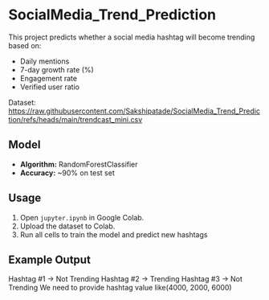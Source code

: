 # SocialMedia_Trend_Prediction

This project predicts whether a social media hashtag will become trending based on:
- Daily mentions
- 7-day growth rate (%)
- Engagement rate
- Verified user ratio

Dataset: https://raw.githubusercontent.com/Sakshipatade/SocialMedia_Trend_Prediction/refs/heads/main/trendcast_mini.csv

## Model
- **Algorithm:** RandomForestClassifier
- **Accuracy:** ~90% on test set

## Usage
1. Open `jupyter.ipynb` in Google Colab.
2. Upload the dataset to Colab.
3. Run all cells to train the model and predict new hashtags

## Example Output
Hashtag #1 → Not Trending
Hashtag #2 → Trending
Hashtag #3 → Not Trending
We need to provide hashtag value like(4000, 2000, 6000)
